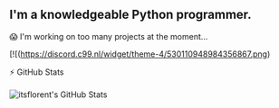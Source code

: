 ## I'm a knowledgeable Python programmer.

😱 I'm working on too many projects at the moment...


[![(https://discord.c99.nl/widget/theme-4/530110948984356867.png)



:zap: GitHub Stats
<br><br>
<img align="left" alt="itsflorent's GitHub Stats" src="https://github-readme-stats.vercel.app/api?username=itsflorent&count_private=true&show_icons=true&theme=dark" />


